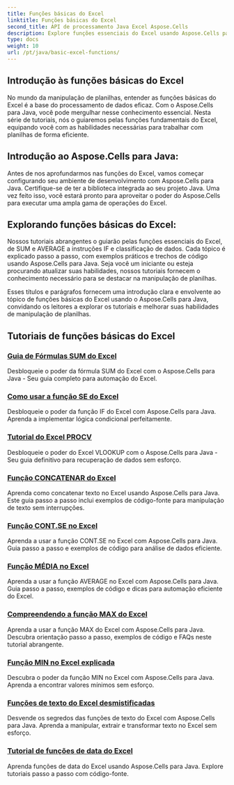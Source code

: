 ```yaml
---
title: Funções básicas do Excel
linktitle: Funções básicas do Excel
second_title: API de processamento Java Excel Aspose.Cells
description: Explore funções essenciais do Excel usando Aspose.Cells para Java. Nossos tutoriais cobrem o básico passo a passo. Comece com a manipulação de planilhas
type: docs
weight: 10
url: /pt/java/basic-excel-functions/
---
```

## Introdução às funções básicas do Excel

No mundo da manipulação de planilhas, entender as funções básicas do Excel é a base do processamento de dados eficaz. Com o Aspose.Cells para Java, você pode mergulhar nesse conhecimento essencial. Nesta série de tutoriais, nós o guiaremos pelas funções fundamentais do Excel, equipando você com as habilidades necessárias para trabalhar com planilhas de forma eficiente.

## Introdução ao Aspose.Cells para Java:

Antes de nos aprofundarmos nas funções do Excel, vamos começar configurando seu ambiente de desenvolvimento com Aspose.Cells para Java. Certifique-se de ter a biblioteca integrada ao seu projeto Java. Uma vez feito isso, você estará pronto para aproveitar o poder do Aspose.Cells para executar uma ampla gama de operações do Excel.

## Explorando funções básicas do Excel:

Nossos tutoriais abrangentes o guiarão pelas funções essenciais do Excel, de SUM e AVERAGE a instruções IF e classificação de dados. Cada tópico é explicado passo a passo, com exemplos práticos e trechos de código usando Aspose.Cells para Java. Seja você um iniciante ou esteja procurando atualizar suas habilidades, nossos tutoriais fornecem o conhecimento necessário para se destacar na manipulação de planilhas.

Esses títulos e parágrafos fornecem uma introdução clara e envolvente ao tópico de funções básicas do Excel usando o Aspose.Cells para Java, convidando os leitores a explorar os tutoriais e melhorar suas habilidades de manipulação de planilhas.

## Tutoriais de funções básicas do Excel
### [Guia de Fórmulas SUM do Excel](./excel-sum-formula-guide/)
Desbloqueie o poder da fórmula SUM do Excel com o Aspose.Cells para Java - Seu guia completo para automação do Excel.
### [Como usar a função SE do Excel](./how-to-use-excel-if-function/)
Desbloqueie o poder da função IF do Excel com Aspose.Cells para Java. Aprenda a implementar lógica condicional perfeitamente.
### [Tutorial do Excel PROCV](./excel-vlookup-tutorial/)
Desbloqueie o poder do Excel VLOOKUP com o Aspose.Cells para Java - Seu guia definitivo para recuperação de dados sem esforço.
### [Função CONCATENAR do Excel](./excel-concatenate-function/)
Aprenda como concatenar texto no Excel usando Aspose.Cells para Java. Este guia passo a passo inclui exemplos de código-fonte para manipulação de texto sem interrupções.
### [Função CONT.SE no Excel](./countif-function-in-excel/)
Aprenda a usar a função CONT.SE no Excel com Aspose.Cells para Java. Guia passo a passo e exemplos de código para análise de dados eficiente.
### [Função MÉDIA no Excel](./average-function-in-excel/)
Aprenda a usar a função AVERAGE no Excel com Aspose.Cells para Java. Guia passo a passo, exemplos de código e dicas para automação eficiente do Excel.
### [Compreendendo a função MAX do Excel](./understanding-excel-max-function/)
Aprenda a usar a função MAX do Excel com Aspose.Cells para Java. Descubra orientação passo a passo, exemplos de código e FAQs neste tutorial abrangente.
### [Função MIN no Excel explicada](./min-function-in-excel-explained/)
Descubra o poder da função MIN no Excel com Aspose.Cells para Java. Aprenda a encontrar valores mínimos sem esforço.
### [Funções de texto do Excel desmistificadas](./excel-text-functions-demystified/)
Desvende os segredos das funções de texto do Excel com Aspose.Cells para Java. Aprenda a manipular, extrair e transformar texto no Excel sem esforço.
### [Tutorial de funções de data do Excel](./excel-date-functions-tutorial/)
Aprenda funções de data do Excel usando Aspose.Cells para Java. Explore tutoriais passo a passo com código-fonte.